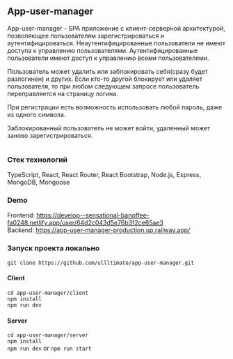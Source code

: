 ## App-user-manager
App-user-manager - SPA приложение с клиент-серверной архитектурой, позволяющее пользователям зарегистрироваться и аутентифицироваться. Неаутентифицированные пользователи не имеют доступа к управлению пользователями. Аутентифицированные пользователи имеют доступ к управлению всеми пользователями.              

Пользователь может удалить или заблокировать себя(сразу будет разлогинен) и других. Если кто-то другой блокирует или удаляет пользователя, то при любом следующем запросе пользователь переправляется на страницу логина.  

При регистрации есть возможность использовать любой пароль, даже из одного символа.    

Заблокированный пользователь не может войти, удаленный может заново зарегистрироваться.         

<img src="https://i.ibb.co/nnssYpF/Screenshot-from-2023-08-09-02-10-58.png" alt="">

### Стек технологий        

TypeScript, React, React Router, React Bootstrap, Node.js, Express, MongoDB, Mongoose

### Demo           

Frontend: https://develop--sensational-banoffee-fa0248.netlify.app/user/64d2c043d5e76b3f2ce65ae3                       
Backend: https://app-user-manager-production.up.railway.app/

### Запуск проекта локально

`git clone https://github.com/ullltimate/app-user-manager.git`         

#### Client

`cd app-user-manager/client`        
`npm install`      
`npm run dev`     

#### Server

`cd app-user-manager/server`        
`npm install`      
`npm run dev` or `npm run start`             


